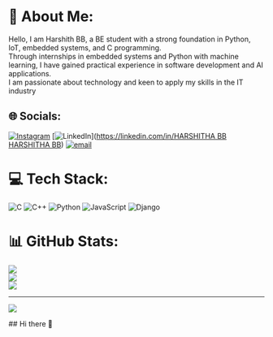 # 💫 About Me:
Hello, I am Harshith BB, a BE student with a strong foundation in Python, IoT, embedded systems, and C programming.<br>Through internships in embedded systems and Python with machine learning, I have gained practical experience in software development and AI applications.<br> I am passionate about technology and keen to apply my skills in the IT industry


## 🌐 Socials:
[![Instagram](https://img.shields.io/badge/Instagram-%23E4405F.svg?logo=Instagram&logoColor=white)](https://instagram.com/harshitha_gowda_bb) [![LinkedIn](https://img.shields.io/badge/LinkedIn-%230077B5.svg?logo=linkedin&logoColor=white)]([https://linkedin.com/in/HARSHITHA BB HARSHITHA BB](https://www.linkedin.com/in/harshitha-bb-a3b5922b2)) [![email](https://img.shields.io/badge/Email-D14836?logo=gmail&logoColor=white)](mailto:harshithagowdabb@gmail.com) 

# 💻 Tech Stack:
![C](https://img.shields.io/badge/c-%2300599C.svg?style=for-the-badge&logo=c&logoColor=white) ![C++](https://img.shields.io/badge/c++-%2300599C.svg?style=for-the-badge&logo=c%2B%2B&logoColor=white) ![Python](https://img.shields.io/badge/python-3670A0?style=for-the-badge&logo=python&logoColor=ffdd54) ![JavaScript](https://img.shields.io/badge/javascript-%23323330.svg?style=for-the-badge&logo=javascript&logoColor=%23F7DF1E) ![Django](https://img.shields.io/badge/django-%23092E20.svg?style=for-the-badge&logo=django&logoColor=white)
# 📊 GitHub Stats:
![](https://github-readme-stats.vercel.app/api?username=BBharshitha&theme=dark&hide_border=false&include_all_commits=false&count_private=false)<br/>
![](https://nirzak-streak-stats.vercel.app/?user=BBharshitha&theme=dark&hide_border=false)<br/>
![](https://github-readme-stats.vercel.app/api/top-langs/?username=BBharshitha&theme=dark&hide_border=false&include_all_commits=false&count_private=false&layout=compact)

---
[![](https://visitcount.itsvg.in/api?id=BBharshitha&icon=0&color=0)](https://visitcount.itsvg.in)

<!-- Proudly created with GPRM ( https://gprm.itsvg.in ) -->## Hi there 👋

<!--
**BBHarshitha/BBHarshitha** is a ✨ _special_ ✨ repository because its `README.md` (this file) appears on your GitHub profile.

Here are some ideas to get you started:

- 🔭 I’m currently working on ...
- 🌱 I’m currently learning ...
- 👯 I’m looking to collaborate on ...
- 🤔 I’m looking for help with ...
- 💬 Ask me about ...
- 📫 How to reach me: ...
- 😄 Pronouns: ...
- ⚡ Fun fact: ...
-->

